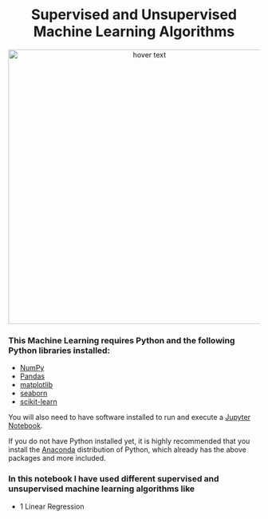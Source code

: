 <h1 align="center">Supervised and Unsupervised Machine Learning Algorithms</h1>
<p align="center">
  <img src="https://www.intellspot.com/wp-content/uploads/2018/03/Supervised-and-Unsupervised-Learning-featured-image.png" width="550" title="hover text">
</p>

 ### This Machine Learning requires **Python** and the following Python libraries installed:

- [NumPy](http://www.numpy.org/)
- [Pandas](http://pandas.pydata.org/)
- [matplotlib](http://matplotlib.org/)
- [seaborn](https://seaborn.pydata.org/)
- [scikit-learn](http://scikit-learn.org/stable/)

You will also need to have software installed to run and execute a [Jupyter Notebook](http://jupyter.org/install.html).

If you do not have Python installed yet, it is highly recommended that you install the [Anaconda](https://www.anaconda.com/download/) distribution of Python, which already has the above packages and more included. 


### In this notebook I have used different supervised and unsupervised machine learning algorithms like

* 1 Linear Regression


